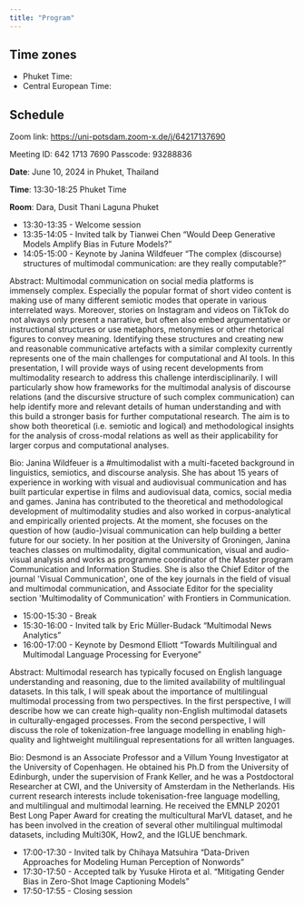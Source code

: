 ```yaml
---
title: "Program"
---
```


## Time zones

- Phuket Time: <span id="phuket-time"></span>
- Central European Time: <span id="berlin-time"></span>

<script>
function updateTime() {
  var now = new Date();

  // Berlin time
  var berlinTime = new Intl.DateTimeFormat('en-GB', { 
    timeZone: 'Europe/Berlin', 
    hour: '2-digit', 
    minute: '2-digit', 
    second: '2-digit' 
  }).format(now);

  // Phuket time
  var phuketTime = new Intl.DateTimeFormat('en-GB', { 
    timeZone: 'Asia/Bangkok', 
    hour: '2-digit', 
    minute: '2-digit', 
    second: '2-digit' 
  }).format(now);

  // Update the HTML content
  document.getElementById('berlin-time').textContent = berlinTime;
  document.getElementById('phuket-time').textContent = phuketTime;
}

// Update time immediately and then every second
updateTime();
setInterval(updateTime, 1000);
</script>

## Schedule

Zoom link: https://uni-potsdam.zoom-x.de/j/64217137690

Meeting ID: 642 1713 7690
Passcode: 93288836


**Date**: June 10, 2024 in Phuket, Thailand

**Time**: 13:30-18:25 Phuket Time

**Room**: Dara, Dusit Thani Laguna Phuket

- 13:30-13:35 - Welcome session
- 13:35-14:05 - Invited talk by Tianwei Chen “Would Deep Generative Models Amplify Bias in Future Models?”
- 14:05-15:00 - Keynote by Janina Wildfeuer “The complex (discourse) structures of multimodal communication: are they really computable?”

Abstract: Multimodal communication on social media platforms is immensely complex. Especially the popular format of short video content is making use of many different semiotic modes that operate in various interrelated ways. Moreover, stories on Instagram and videos on TikTok do not always only present a narrative, but often also embed argumentative or instructional structures or use metaphors, metonymies or other rhetorical figures to convey meaning. Identifying these structures and creating new and reasonable communicative artefacts with a similar complexity currently represents one of the main challenges for computational and AI tools. 
In this presentation, I will provide ways of using recent developments from multimodality research to address this challenge interdisciplinarily. I will particularly show how frameworks for the multimodal analysis of discourse relations (and the discursive structure of such complex communication) can help identify more and relevant details of human understanding and with this build a stronger basis for further computational research. The aim is to show both theoretical (i.e. semiotic and logical) and methodological insights for the analysis of cross-modal relations as well as their applicability for larger corpus and computational analyses. 

Bio: Janina Wildfeuer is a #multimodalist with a multi-faceted background in linguistics, semiotics, and discourse analysis. She has about 15 years of experience in working with visual and audiovisual communication and has built particular expertise in films and audiovisual data, comics, social media and games. Janina has contributed to the theoretical and methodological development of multimodality studies and also worked in corpus-analytical and empirically oriented projects. At the moment, she focuses on the question of how (audio-)visual communication can help building a better future for our society. In her position at the University of Groningen, Janina teaches classes on multimodality, digital communication, visual and audio-visual analysis and works as programme coordinator of the Master program Communication and Information Studies. She is also the Chief Editor of the journal 'Visual Communication', one of the key journals in the field of visual and multimodal communication, and Associate Editor for the speciality section 'Multimodality of Communication' with Frontiers in Communication.

- 15:00-15:30 - Break
- 15:30-16:00 - Invited talk by Eric Müller-Budack “Multimodal News Analytics”
- 16:00-17:00 - Keynote by Desmond Elliott “Towards Multilingual and Multimodal Language Processing for Everyone”

Abstract: Multimodal research has typically focused on English language understanding and reasoning, due to the limited availability of multilingual datasets. In this talk, I will speak about the importance of multilingual multimodal processing from two perspectives. In the first perspective, I will describe how we can create high-quality non-English multimodal datasets in culturally-engaged processes. From the second perspective, I will discuss the role of tokenization-free language modelling in enabling high-quality and lightweight multilingual representations for all written languages.

Bio: Desmond is an Associate Professor and a Villum Young Investigator at the University of Copenhagen. He obtained his Ph.D from the University of Edinburgh, under the supervision of Frank Keller, and he was a Postdoctoral Researcher at CWI, and the University of Amsterdam in the Netherlands. His current research interests include tokenisation-free language modelling, and multilingual and multimodal learning. He received the EMNLP 20201 Best Long Paper Award for creating the multicultural MarVL dataset, and he has been involved in the creation of several other multilingual multimodal datasets, including Multi30K, How2, and the IGLUE benchmark.

- 17:00-17:30 - Invited talk by Chihaya Matsuhira “Data-Driven Approaches for Modeling Human Perception of Nonwords”
- 17:30-17:50 - Accepted talk by Yusuke Hirota et al. “Mitigating Gender Bias in Zero-Shot Image Captioning Models”
- 17:50-17:55 - Closing session

